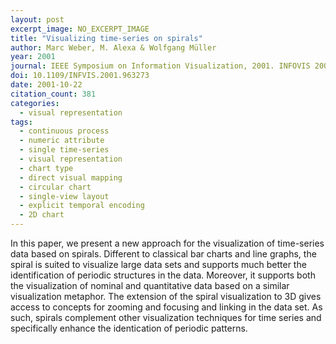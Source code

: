 ```yaml
---
layout: post
excerpt_image: NO_EXCERPT_IMAGE
title: "Visualizing time-series on spirals"
author: Marc Weber, M. Alexa & Wolfgang Müller
year: 2001
journal: IEEE Symposium on Information Visualization, 2001. INFOVIS 2001.
doi: 10.1109/INFVIS.2001.963273
date: 2001-10-22
citation_count: 381
categories:
  - visual representation
tags:
  - continuous process
  - numeric attribute
  - single time-series
  - visual representation
  - chart type
  - direct visual mapping
  - circular chart
  - single-view layout
  - explicit temporal encoding
  - 2D chart
---
```

In this paper, we present a new approach for the visualization of time-series data based on spirals. Different to classical bar charts and line graphs, the spiral is suited to visualize large data sets and supports much better the identification of periodic structures in the data. Moreover, it supports both the visualization of nominal and quantitative data based on a similar visualization metaphor. The extension of the spiral visualization to 3D gives access to concepts for zooming and focusing and linking in the data set. As such, spirals complement other visualization techniques for time series and specifically enhance the identication of periodic patterns.
